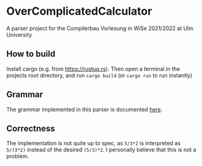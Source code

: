 # OverComplicatedCalculator

A parser project for the Compilerbau Vorlesung in WiSe 2021/2022 at Ulm University

## How to build

Install cargo (e.g. from https://rustup.rs). Then open a terminal in the projects root directory, and
run `cargo build` (or `cargo run` to run instantly)

## Grammar

The grammar implemented in this parser is documented [here](./grammar.md).

## Correctness

The implementation is not quite up to spec, as `5/3*2` is interpreted as `5/(3*2)` instead of the desired `(5/3)*2`. I
personally believe that this is not a problem.
